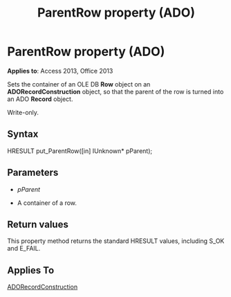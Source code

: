 ﻿---
title: ParentRow property (ADO)
TOCTitle: ParentRow property (ADO)
ms:assetid: c7520353-9428-9c8f-9d21-ff42e30e1193
ms:mtpsurl: https://msdn.microsoft.com/library/JJ249971(v=office.15)
ms:contentKeyID: 48547638
ms.date: 09/18/2015
mtps_version: v=office.15
---

# ParentRow property (ADO)


**Applies to**: Access 2013, Office 2013


Sets the container of an OLE DB **Row** object on an **ADORecordConstruction** object, so that the parent of the row is turned into an ADO **Record** object.

Write-only.

## Syntax

HRESULT put\_ParentRow(\[in\] IUnknown\* pParent);

## Parameters

  - *pParent*

  - A container of a row.

## Return values

This property method returns the standard HRESULT values, including S\_OK and E\_FAIL.

## Applies To

[ADORecordConstruction](adorecordconstruction-interface-ado.md)

